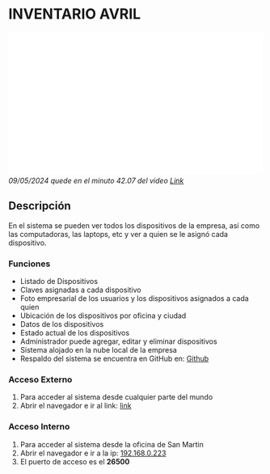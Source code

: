 # INVENTARIO AVRIL

![Avril Assistance](/logo.png)
_09/05/2024 quede en el minuto 42.07 del video [Link](https://www.youtube.com/watch?v=-42K44A1oMA)_

## Descripción

En el sistema se pueden ver todos los dispositivos de la empresa, así como las computadoras, las laptops, etc y ver a quien se le asignó cada dispositivo.

### Funciones

- Listado de Dispositivos
- Claves asignadas a cada dispositivo
- Foto empresarial de los usuarios y los dispositivos asignados a cada quien
- Ubicación de los dispositivos por oficina y ciudad
- Datos de los dispositivos
- Estado actual de los dispositivos
- Administrador puede agregar, editar y eliminar dispositivos
- Sistema alojado en la nube local de la empresa
- Respaldo del sistema se encuentra en GitHub en: [Github](https://github.com/gustavo-avril/inventario)

### Acceso Externo

1. Para acceder al sistema desde cualquier parte del mundo
2. Abrir el navegador e ir al link: [link](https://avril-inventario.ngrok.app)

### Acceso Interno

1. Para acceder al sistema desde la oficina de San Martin
2. Abrir el navegador e ir a la ip: <a href="192.168.0.223:26500" target="_blank">192.168.0.223</a>
3. El puerto de acceso es el **26500**
